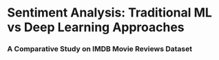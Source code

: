 # Sentiment Analysis: Traditional ML vs Deep Learning Approaches
### A Comparative Study on IMDB Movie Reviews Dataset
